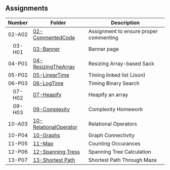 ## Assignments

| Number | Folder |             Description                |
| :----: | ------ | -------------------------------------- |
| 02-A02 |  [02-CommentedCode](https://github.com/Soto1999/3013-ALG-Soto/tree/master/Assignments/02-CommentedCode)      | Assignment to ensure proper commenting |
| 03-H01 |  [03-Banner](https://github.com/Soto1999/3013-ALG-Soto/tree/master/Assignments/03-Banner)| Banner page                          |
| 04-P01 |  [04-ResizingTheArray](https://github.com/Soto1999/3013-ALG-Soto/tree/master/Assignments/04-Resizing%20the%20Stack)      | Resizing Array-based Sack              |
| 05-P02 |  [05-LinearTime](https://github.com/Soto1999/3013-ALG-Soto/tree/master/Assignments/05-LinearTime)      | Timing linked list (Json)
| 06-P03 | [06-LogTime](https://github.com/Soto1999/3013-ALG-Soto/blob/master/Assignments/06-LogTime/banner.txt) | Timing Binary Search|
| 07-H02 |  [07-Heapify](https://github.com/Soto1999/3013-ALG-Soto/tree/master/Assignments/07-Heapify)      | Heapify an array                       |
| 09-H03 | [09-Complexity](https://github.com/rugbyprof/3013-Algorithms/tree/master/Assignments/09-H03) | Complexity Homework |
| 10-A03 | [10-RelationalOperator](https://github.com/Soto1999/3013-ALG-Soto/tree/master/Assignments/11172) | Relational Operators
| 10-P04 | [10-Graphs](https://github.com/Soto1999/3013-ALG-Soto/tree/master/Assignments/459) | Graph Connectivity |
| 11-P05 | [11-Map](https://github.com/Soto1999/3013-ALG-Soto/tree/master/Assignments/484) | Counting Occurances | 
| 12-P06 | [12-Spanning Tress](https://github.com/Soto1999/3013-ALG-Soto/tree/master/Assignments/11597)| Spanning Tree Calculation | 
| 13-P07 | [13-Shortest Path](https://github.com/Soto1999/3013-ALG-Soto/tree/master/Assignments/1112)| Shortest Path Through Maze | 

